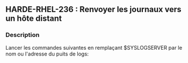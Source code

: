 ## HARDE-RHEL-236 : Renvoyer les journaux vers un hôte distant

### Description

Lancer les commandes suivantes en remplaçant $SYSLOGSERVER par le nom ou l'adresse du puits de logs:

